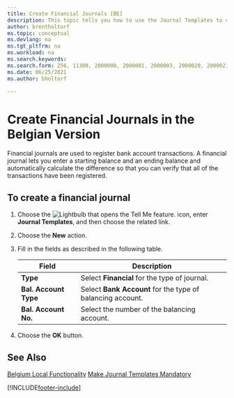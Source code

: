 ```yaml
---
title: Create Financial Journals [BE]
description: This topic tells you how to use the Journal Templates to create financial journals in the Belgian version of Business Central.
author: brentholtorf
ms.topic: conceptual
ms.devlang: na
ms.tgt_pltfrm: na
ms.workload: na
ms.search.keywords:
ms.search.form: 256, 11300, 2000000, 2000001, 2000003, 2000020, 2000021, 2000022
ms.date: 06/25/2021
ms.author: bholtorf

---
```

# Create Financial Journals in the Belgian Version

Financial journals are used to register bank account transactions. A financial journal lets you enter a starting balance and an ending balance and automatically calculate the difference so that you can verify that all of the transactions have been registered.  

## To create a financial journal  

1. Choose the ![Lightbulb that opens the Tell Me feature.](../../media/ui-search/search_small.png "Tell me what you want to do") icon, enter **Journal Templates**, and then choose the related link.  
2. Choose the **New** action.  
3. Fill in the fields as described in the following table.  

    |Field|Description|  
    |---------------------------------|---------------------------------------|  
    |**Type**|Select **Financial** for the type of journal.|  
    |**Bal. Account Type**|Select **Bank Account** for the type of balancing account.|  
    |**Bal. Account No.**|Select the number of the balancing account.|  

4. Choose the **OK** button.  

## See Also

[Belgium Local Functionality](belgium-local-functionality.md)
[Make Journal Templates Mandatory](specify-journal-template-mandatory.md)  

[!INCLUDE[footer-include](../../includes/footer-banner.md)]